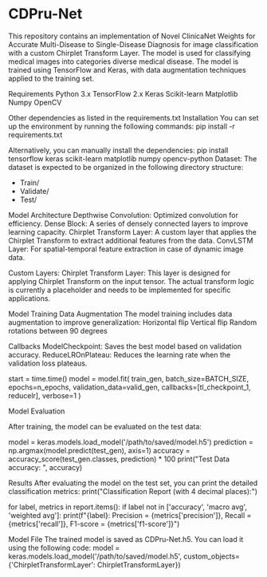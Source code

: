 # CDPru-Net
This repository contains an implementation of Novel ClinicaNet Weights for Accurate Multi-Disease to Single-Disease Diagnosis for image classification with a custom Chirplet Transform Layer. The model is used for classifying medical images into categories diverse medical disease. The model is trained using TensorFlow and Keras, with data augmentation techniques applied to the training set.

Requirements
Python 3.x
TensorFlow 2.x
Keras
Scikit-learn
Matplotlib
Numpy
OpenCV

Other dependencies as listed in the requirements.txt
Installation
You can set up the environment by running the following commands:
pip install -r requirements.txt

Alternatively, you can manually install the dependencies:
pip install tensorflow keras scikit-learn matplotlib numpy opencv-python
Dataset:
The dataset is expected to be organized in the following directory structure:
- Train/
- Validate/
- Test/

Model Architecture
Depthwise Convolution: Optimized convolution for efficiency.
Dense Block: A series of densely connected layers to improve learning capacity.
Chirplet Transform Layer: A custom layer that applies the Chirplet Transform to extract additional features from the data.
ConvLSTM Layer: For spatial-temporal feature extraction in case of dynamic image data.

Custom Layers:
Chirplet Transform Layer: This layer is designed for applying Chirplet Transform on the input tensor. The actual transform logic is currently a placeholder and needs to be implemented for specific applications.

Model Training
Data Augmentation
The model training includes data augmentation to improve generalization:
Horizontal flip
Vertical flip
Random rotations between 90 degrees

Callbacks
ModelCheckpoint: Saves the best model based on validation accuracy.
ReduceLROnPlateau: Reduces the learning rate when the validation loss plateaus.


start = time.time()
model = model.fit(
    train_gen, 
    batch_size=BATCH_SIZE, 
    epochs=n_epochs, 
    validation_data=valid_gen, 
    callbacks=[tl_checkpoint_1, reducelr], 
    verbose=1
)

Model Evaluation

After training, the model can be evaluated on the test data:

model = keras.models.load_model('/path/to/saved/model.h5')
prediction = np.argmax(model.predict(test_gen), axis=1)
accuracy = accuracy_score(test_gen.classes, prediction) * 100
print("Test Data accuracy: ", accuracy)


Results
After evaluating the model on the test set, you can print the detailed classification metrics:
print("Classification Report (with 4 decimal places):")


for label, metrics in report.items():
    if label not in ['accuracy', 'macro avg', 'weighted avg']:
        print(f"{label}: Precision = {metrics['precision']}, Recall = {metrics['recall']}, F1-score = {metrics['f1-score']}")

Model File
The trained model is saved as CDPru-Net.h5. You can load it using the following code:
model = keras.models.load_model('/path/to/saved/model.h5', custom_objects={'ChirpletTransformLayer': ChirpletTransformLayer})

